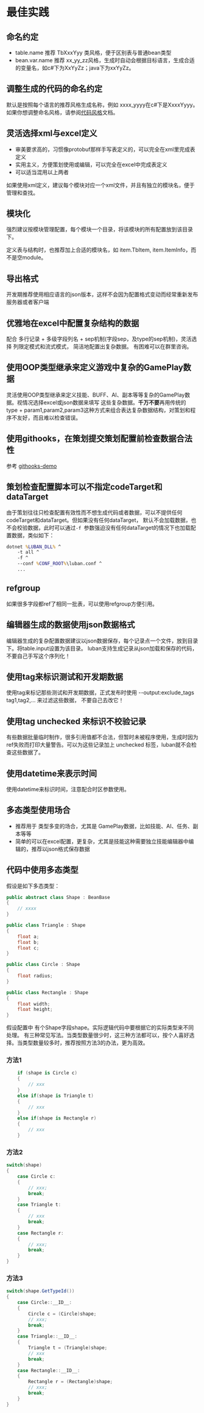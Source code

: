 # 最佳实践

## 命名约定

- table.name 推荐 TbXxxYyy 类风格，便于区别表与普通bean类型
- bean.var.name 推荐 xx_yy_zz风格，生成时自动会根据目标语言，生成合适的变量名，如c#下为XxYyZz；java下为xxYyZz。

## 调整生成的代码的命名约定

默认是按照每个语言的推荐风格生成名称，例如 xxxx_yyyy在c#下是XxxxYyyy。如果你想调整命名风格，请参阅[代码风格](./codestyle)文档。

## 灵活选择xml与excel定义

- 审美要求高的，习惯像protobuf那样手写表定义的，可以完全在xml里完成表定义
- 实用主义，方便策划使用或编辑，可以完全在excel中完成表定义
- 可以适当混用以上两者

如果使用xml定义，建议每个模块对应一个xml文件，并且有独立的模块名，便于管理和查找。


## 模块化

强烈建议按模块管理配置，每个模块一个目录，将该模块的所有配置放到该目录下。

定义表与结构时，也推荐加上合适的模块名，如 item.TbItem, item.ItemInfo，而不是空module。

## 导出格式

开发期推荐使用相应语言的json版本，这样不会因为配置格式变动而经常重新发布服务器或者客户端

## 优雅地在excel中配置复杂结构的数据

配合 多行记录 + 多级字段列名 + sep机制(字段sep，及type的sep机制)，灵活选择 列限定模式和流式模式，
简洁地配置出复杂数据。 有困难可以在群里咨询。

## 使用OOP类型继承来定义游戏中复杂的GamePlay数据

灵活使用OOP类型继承来定义技能、BUFF、AI、副本等等复杂的GamePlay数据。视情况选择excel或json数据来填写
这些复杂数据。**千万不要**再用传统的 type + param1,param2,param3这种方式来组合表达复杂数据结构，对策划和程序不友好，而且难以检查错误。

## 使用githooks，在策划提交策划配置前检查数据合法性

参考 [githooks-demo](https://gitee.com/focus-creative-games/luban_examples/tree/main/githooks-demo)


## 策划检查配置脚本可以不指定codeTarget和dataTarget

由于策划往往只检查配置有效性而不想生成代码或者数据，可以不提供任何codeTarget和dataTarget。但如果没有任何dataTarget，
默认不会加载数据，也不会校验数据，此时可以通过`-f `参数强迫没有任何dataTarget的情况下也加载配置数据，类似如下：

```bat
dotnet %LUBAN_DLL% ^
    -t all ^
	-f ^
    --conf %CONF_ROOT%\luban.conf ^
    ...
```

## refgroup

如果很多字段都ref了相同一批表，可以使用refgroup方便引用。

## 编辑器生成的数据使用json数据格式

编辑器生成的复杂配置数据建议以json数据保存，每个记录点一个文件，放到目录下。将table.input设置为该目录。 luban支持生成记录从json加载和保存的代码，不要自己手写这个序列化！

## 使用tag来标识测试和开发期数据

使用tag来标记那些测试和开发期数据，正式发布时使用 --output:exclude_tags tag1,tag2,... 来过滤这些数据，
不要自己去改它！

## 使用tag unchecked 来标识不校验记录

有些数据批量临时制作，很多引用值都不合法，但暂时未被程序使用，生成时因为ref失败而打印大量警告。可以为这些记录加上 unchecked 标签，luban就不会检查这些数据了。

## 使用datetime来表示时间

使用datetime来标识时间，注意配合时区参数使用。

## 多态类型使用场合

- 推荐用于 类型多变的场合，尤其是 GamePlay数据，比如技能、AI、任务、副本等等
- 简单的可以在excel配置，更复杂，尤其是技能这种需要独立技能编辑器中编辑的，推荐以json格式保存数据

## 代码中使用多态类型

假设是如下多态类型：

```csharp
public abstract class Shape : BeanBase
{
    // xxxx
}

public class Triangle : Shape
{
    float a;
    float b;
    float c;
}

public class Circle : Shape
{
    float radius;
}

public class Rectangle : Shape
{
    float width;
    float height;
}
```

假设配置中 有个Shape字段shape。实际逻辑代码中要根据它的实际类型来不同处理。
有三种常见写法。当类型数量很少时，这三种方法都可以，按个人喜好选择。当类型数量较多时，推荐按照方法3的办法，更为高效。

### 方法1

```csharp
    if (shape is Circle c)
    {
        // xxx
    }
    else if(shape is Triangle t)
    {
        // xxx
    }
    else if(shape is Rectangle r)
    {
        // xxx
    }

```

### 方法2

```csharp
switch(shape)
{
    case Circle c:
    {
        // xxx;
        break;
    }
    case Triangle t:
    {
        // xxx
        break;
    }
    case Rectangle r:
    {
        // xxx;
        break;
    }
}
```

### 方法3

```csharp
switch(shape.GetTypeId())
{
    case Circle::__ID__:
    {
        Circle c = (Circle)shape;
        // xxx;
        break;
    }
    case Triangle::__ID__:
    {
        Triangle t = (Triangle)shape;
        // xxx
        break;
    }
    case Rectangle::__ID__:
    {
        Rectangle r = (Rectangle)shape;
        // xxx;
        break;
    }
}
```
